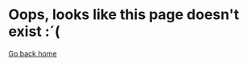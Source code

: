 <div class="text">
  <h1>Oops, looks like this page doesn't exist :´(</h1>
  <p><a href="https://www.miraculousladybug.cf/en/">Go back home</a></p>
</div>
